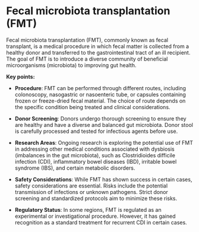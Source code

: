 # Fecal microbiota transplantation (FMT)

Fecal microbiota transplantation (FMT), commonly known as fecal transplant, is a medical procedure in which fecal matter is collected from a healthy donor and transferred to the gastrointestinal tract of an ill recipient. The goal of FMT is to introduce a diverse community of beneficial microorganisms (microbiota) to improving gut health.

**Key points:**

* **Procedure**: FMT can be performed through different routes, including colonoscopy, nasogastric or nasoenteric tube, or capsules containing frozen or freeze-dried fecal material. The choice of route depends on the specific condition being treated and clinical considerations.

* **Donor Screening**: Donors undergo thorough screening to ensure they are healthy and have a diverse and balanced gut microbiota. Donor stool is carefully processed and tested for infectious agents before use.

* **Research Areas**: Ongoing research is exploring the potential use of FMT in addressing other medical conditions associated with dysbiosis (imbalances in the gut microbiota), such as  Clostridioides difficile infection (CDI), inflammatory bowel diseases (IBD), irritable bowel syndrome (IBS), and certain metabolic disorders.

* **Safety Considerations**: While FMT has shown success in certain cases, safety considerations are essential. Risks include the potential transmission of infections or unknown pathogens. Strict donor screening and standardized protocols aim to minimize these risks.

* **Regulatory Status**: In some regions, FMT is regulated as an experimental or investigational procedure. However, it has gained recognition as a standard treatment for recurrent CDI in certain cases.
